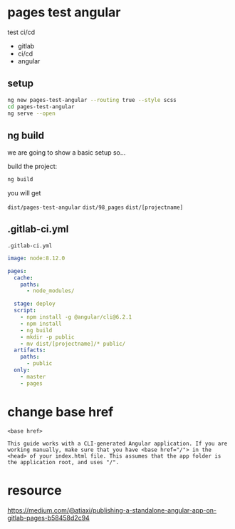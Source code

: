 # pages test angular

test ci/cd

- gitlab
- ci/cd
- angular

## setup

```bash
ng new pages-test-angular --routing true --style scss
cd pages-test-angular
ng serve --open
```

## ng build

we are going to show a basic setup so...

build the project:

```bash
ng build
```

you will get

`dist/pages-test-angular`
`dist/98_pages`
`dist/[projectname]`

## .gitlab-ci.yml

`.gitlab-ci.yml`

```yml
image: node:8.12.0

pages:
  cache:
    paths:
      - node_modules/

  stage: deploy
  script:
    - npm install -g @angular/cli@6.2.1
    - npm install
    - ng build
    - mkdir -p public
    - mv dist/[projectname]/* public/
  artifacts:
    paths:
      - public
  only:
    - master
    - pages
```

# change base href

```
<base href>

This guide works with a CLI-generated Angular application. If you are working manually, make sure that you have <base href="/"> in the <head> of your index.html file. This assumes that the app folder is the application root, and uses "/".
```

# resource

https://medium.com/@atiaxi/publishing-a-standalone-angular-app-on-gitlab-pages-b58458d2c94
